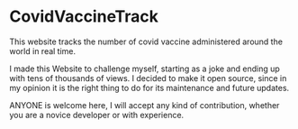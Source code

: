 # CovidVaccineTrack
This website tracks the number of covid vaccine administered around the world in real time.


I made this Website to challenge myself, starting as a joke and ending up with tens of thousands of views.
I decided to make it open source, since in my opinion it is the right thing to do for its maintenance and future updates.

ANYONE is welcome here, I will accept any kind of contribution, whether you are a novice developer or with experience.


